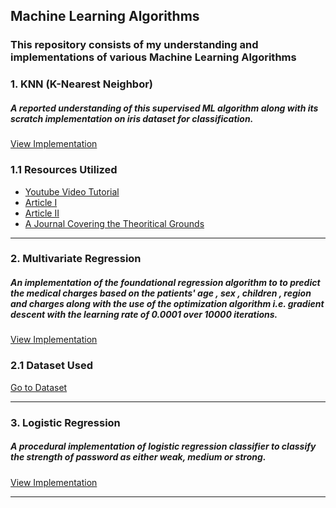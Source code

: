 ## Machine Learning Algorithms

### This repository consists of my understanding and implementations of various Machine Learning Algorithms  

### 1. KNN (K-Nearest Neighbor)

##### A reported understanding of this supervised ML algorithm along with its scratch implementation on iris dataset for classification.

[View Implementation](https://github.com/prakriti42/ML-Algorithms-/tree/main/KNN)

### 1.1 Resources Utilized 
* [Youtube Video Tutorial](https://www.youtube.com/watch?v=6kZ-OPLNcgE&t=906s) <br>
* [Article I](https://www.analyticsvidhya.com/blog/2021/01/a-quick-introduction-to-k-nearest-neighbor-knn-classification-using-python/)  <br>
* [Article II](https://towardsdatascience.com/k-nearest-neighbors-knn-algorithm-23832490e3f4) <br>
* [A Journal Covering the Theoritical Grounds](https://www.ijera.com/papers/Vol3_issue5/DI35605610.pdf)
<hr>

### 2. Multivariate Regression 

##### An implementation of the foundational regression algorithm to to predict the medical charges based on the patients' age , sex , children , region and charges along with the use of the optimization algorithm i.e. gradient descent with the learning rate of 0.0001 over 10000 iterations.  
[View Implementation](https://github.com/prakriti42/ML-Algorithms-/blob/main/Multivariate%20Regression/REGRESSION%20TASK.ipynb)

### 2.1 Dataset Used
[Go to Dataset](https://github.com/prakriti42/ML-Algorithms-/blob/main/Multivariate%20Regression/MedicalInsurance.csv)

<hr>

### 3. Logistic Regression 

##### A procedural implementation of logistic regression classifier to classify the strength of password as either weak, medium or strong.   
[View Implementation](https://github.com/prakriti42/ML-Algorithms-/tree/main/Logistic%20Regression)

<hr>

